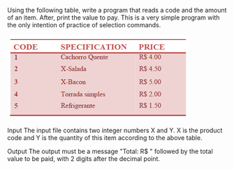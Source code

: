 Using the following table, write a program that reads a code and the amount of an item. After, print the value to pay. This is a very simple program with the only intention of practice of selection commands.

![Price Table](./image/UOJ_1038_en.webp)

Input
The input file contains two integer numbers X and Y. X is the product code and Y is the quantity of this item according to the above table.

Output
The output must be a message "Total: R$ " followed by the total value to be paid, with 2 digits after the decimal point.